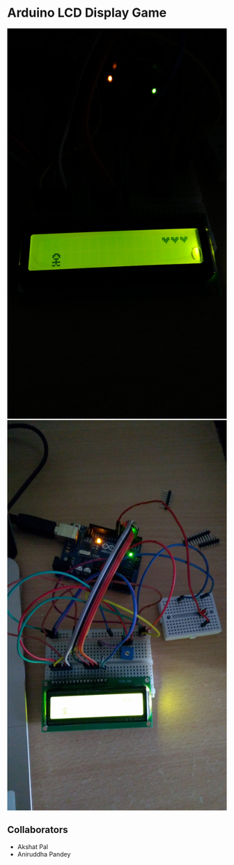 
# Arduino LCD Display Game

![alt text](https://github.com/Akshat2205/TheBounce/blob/master/images/IMG_20200622_122042.jpg)
![alt text](https://github.com/Akshat2205/TheBounce/blob/master/images/IMG_20200622_122128.jpg)

## Collaborators
- Akshat Pal
- Aniruddha Pandey